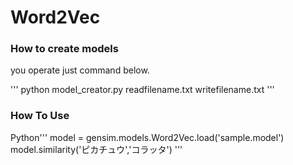 # Word2Vec

### How to create models

you operate just command below.

'''
  python model_creator.py readfilename.txt writefilename.txt
'''


### How To Use
Python'''
	model = gensim.models.Word2Vec.load('sample.model')
	model.similarity('ピカチュウ','コラッタ')
'''
